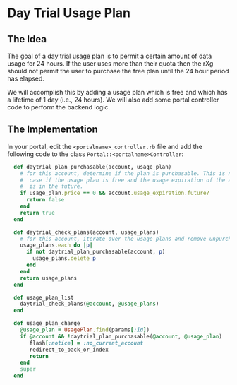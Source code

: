 # Day Trial Usage Plan

## The Idea

The goal of a day trial usage plan is to permit a certain amount of data usage for 24 hours. If the user uses more than their quota then the rXg should not permit the user to purchase the free plan until the 24 hour period has elapsed.

We will accomplish this by adding a usage plan which is free and which has a lifetime of 1 day (i.e., 24 hours). We will also add some portal controller code to perform the backend logic.

## The Implementation

In your portal, edit the `<portalname>_controller.rb` file and add the following code to the class `Portal::<portalname>Controller`:

```rb
  def daytrial_plan_purchasable(account, usage_plan)
    # for this account, determine if the plan is purchasable. This is not the
    #  case if the usage plan is free and the usage expiration of the account
    #  is in the future.
    if usage_plan.price == 0 && account.usage_expiration.future?
      return false
    end
    return true
  end

  def daytrial_check_plans(account, usage_plans)
    # for this account, iterate over the usage plans and remove unpurchasable.
    usage_plans.each do |p|
      if not daytrial_plan_purchasable(account, p)
        usage_plans.delete p
      end
    end
    return usage_plans
  end

  def usage_plan_list
    daytrial_check_plans(@account, @usage_plans)
  end

  def usage_plan_charge
    @usage_plan = UsagePlan.find(params[:id])
    if @account && !daytrial_plan_purchasable(@account, @usage_plan)
       flash[:notice] = :no_current_account
       redirect_to_back_or_index
       return
    end
    super
  end
```
